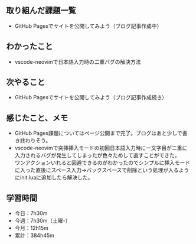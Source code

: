 ## 取り組んだ課題一覧
- GitHub Pagesでサイトを公開してみよう（ブログ記事作成中）
## わかったこと
- vscode-neovimで日本語入力時の二重バグの解決方法    
## 次やること
- GitHub Pagesでサイトを公開してみよう（ブログ記事作成続き）
## 感じたこと、メモ
- GitHub Pages課題についてはページ公開まで完了。ブログはあと少しで書き終わりそう。
- vscode-neovimで突挿挿入モードの初回日本語入力時に一文字目が二重に入力されるバグが発生してしまったが色々ためして直すことができた。<br>ワンアクションいれると回避できるのがわかったのでシンプルに挿入モードに入った直後にスペース入力→バックスペースで削除という処理が入るようにinit.luaに追加したら解決した。
## 学習時間
- 今日：7h30m
- 今週：7h30m（土曜-）
- 今月：12h15m
- 累計：384h45m